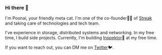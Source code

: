 ### Hi there 👋

I'm Poonai, your friendly meta cat. I'm one of the co-founder👨‍💼 of [Streak](https://streakcard.com) and taking care of technologies and tech team.

I've experience in storage, distributed systems and networking. In my free time, I build side projects. Currently, I'm building [Inspektor](https://github.com/poonai/inspektor)🔭  at my free time.

If you want to reach out, you can DM me on [Twitter](https://twitter.com/poonai_)🐦.  
<!--
**balajijinnah/balajijinnah** is a ✨ _special_ ✨ repository because its `README.md` (this file) appears on your GitHub profile.

Here are some ideas to get you started:

- 🔭 I’m currently working on ...
- 🌱 I’m currently learning ...
- 👯 I’m looking to collaborate on ...
- 🤔 I’m looking for help with ...
- 💬 Ask me about ...
- 📫 How to reach me: ...
- 😄 Pronouns: ...
- ⚡ Fun fact: ...
-->
